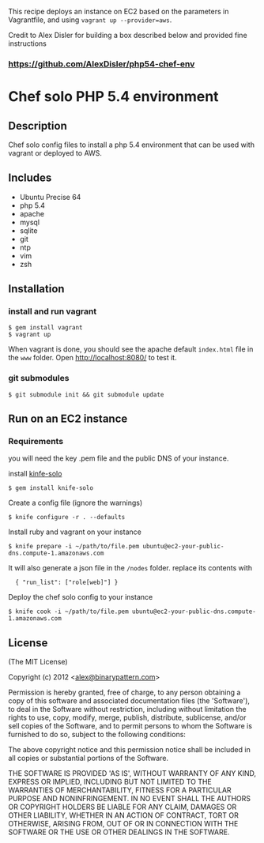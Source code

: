 This recipe deploys an instance on EC2 based on the parameters in Vagrantfile, and using `vagrant up --provider=aws`.

Credit to Alex Disler for building a box described below and provided fine instructions
### https://github.com/AlexDisler/php54-chef-env

# Chef solo PHP 5.4 environment

## Description

Chef solo config files to install a php 5.4 environment that can be used with vagrant or deployed to AWS.

## Includes

* Ubuntu Precise 64
* php 5.4
* apache
* mysql
* sqlite
* git
* ntp
* vim
* zsh

## Installation

### install and run vagrant

    $ gem install vagrant
    $ vagrant up

When vagrant is done, you should see the apache default ```index.html``` file in the ```www``` folder. Open [http://localhost:8080/](http://localhost:8080/) to test it.

### git submodules
    
    $ git submodule init && git submodule update

## Run on an EC2 instance

### Requirements

you will need the key .pem file and the public DNS of your instance.

install [kinfe-solo](https://github.com/matschaffer/knife-solo)

    $ gem install knife-solo

Create a config file (ignore the warnings)

    $ knife configure -r . --defaults

Install ruby and vagrant on your instance

    $ knife prepare -i ~/path/to/file.pem ubuntu@ec2-your-public-dns.compute-1.amazonaws.com

It will also generate a json file in the ```/nodes``` folder. replace its contents with

```
  { "run_list": ["role[web]"] }
```

Deploy the chef solo config to your instance

    $ knife cook -i ~/path/to/file.pem ubuntu@ec2-your-public-dns.compute-1.amazonaws.com

## License 

(The MIT License)

Copyright (c) 2012 &lt;alex@binarypattern.com&gt;

Permission is hereby granted, free of charge, to any person obtaining
a copy of this software and associated documentation files (the
'Software'), to deal in the Software without restriction, including
without limitation the rights to use, copy, modify, merge, publish,
distribute, sublicense, and/or sell copies of the Software, and to
permit persons to whom the Software is furnished to do so, subject to
the following conditions:

The above copyright notice and this permission notice shall be
included in all copies or substantial portions of the Software.

THE SOFTWARE IS PROVIDED 'AS IS', WITHOUT WARRANTY OF ANY KIND,
EXPRESS OR IMPLIED, INCLUDING BUT NOT LIMITED TO THE WARRANTIES OF
MERCHANTABILITY, FITNESS FOR A PARTICULAR PURPOSE AND NONINFRINGEMENT.
IN NO EVENT SHALL THE AUTHORS OR COPYRIGHT HOLDERS BE LIABLE FOR ANY
CLAIM, DAMAGES OR OTHER LIABILITY, WHETHER IN AN ACTION OF CONTRACT,
TORT OR OTHERWISE, ARISING FROM, OUT OF OR IN CONNECTION WITH THE
SOFTWARE OR THE USE OR OTHER DEALINGS IN THE SOFTWARE.
